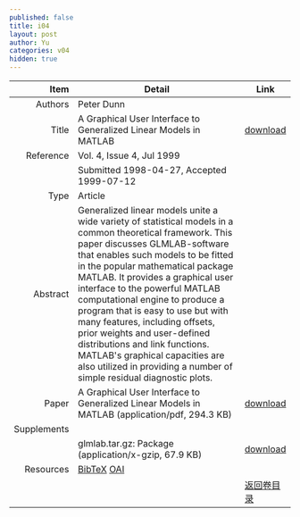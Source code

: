 ```yaml
---
published: false
title: i04
layout: post
author: Yu
categories: v04
hidden: true
---
```


| Item | Detail | Link |
|---:|---|---|
| Authors | Peter Dunn| |
| Title |A Graphical User Interface to Generalized Linear Models in MATLAB | [download](http://www.jstatsoft.org/v04/i04/paper) |
| Reference |Vol. 4, Issue 4, Jul 1999 | |
| | Submitted 1998-04-27, Accepted 1999-07-12| | 
| Type | Article| |
| Abstract |   Generalized linear models unite a wide variety of statistical models in a common theoretical framework. This paper discusses GLMLAB-software that enables such models to be fitted in the popular mathematical package MATLAB. It provides a graphical user interface to the powerful MATLAB computational engine to produce a program that is easy to use but with many features, including offsets, prior weights and user-defined distributions and link functions. MATLAB's graphical capacities are also utilized in providing a number of simple residual diagnostic plots.| |
| Paper | A Graphical User Interface to Generalized Linear Models in MATLAB  (application/pdf, 294.3 KB)| [download](http://www.jstatsoft.org/v04/i04/paper) |
| Supplements | | |
| |glmlab.tar.gz: Package  (application/x-gzip, 67.9 KB)|  [download](http://www.jstatsoft.org/v04/i04/supp/1) |
| Resources | [BibTeX](http://www.jstatsoft.org/v04/i04/bibtex) [OAI](http://www.jstatsoft.org/oai?verb=GetRecord&identifier=oai.jstatsoft/v04/i04&prefix=oai_dc)| |
| |  | [返回卷目录]({{site.baseurl}}/volume/v04.html) |